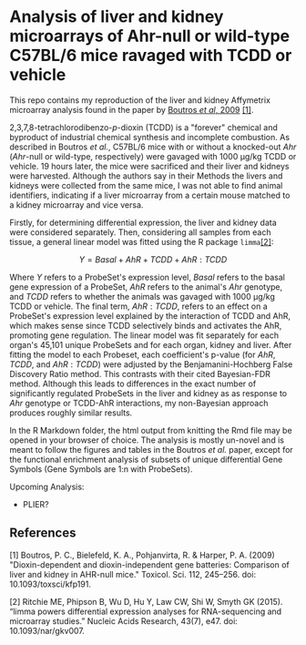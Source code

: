 # Analysis of liver and kidney microarrays of Ahr-null or wild-type C57BL/6 mice ravaged with TCDD or vehicle

This repo contains my reproduction of the liver and kidney Affymetrix microarray analysis found in the paper by [Boutros *et al*, 2009](https://pubmed.ncbi.nlm.nih.gov/19759094/) [[1]](#1).

2,3,7,8-tetrachlorodibenzo-*p*-dioxin (TCDD) is a "forever" chemical and byproduct of industrial chemical synthesis and incomplete combustion. As described in Boutros *et al.*, C57BL/6 mice with or without a knocked-out *Ahr* (*Ahr*-null or wild-type, respectively) were gavaged with 1000 µg/kg TCDD or vehicle. 19 hours later, the mice were sacrificed and their liver and kidneys were harvested. Although the authors say in their Methods the livers and kidneys were collected from the same mice, I was not able to find animal identifiers, indicating if a liver microarray from a certain mouse matched to a kidney microarray and vice versa.

Firstly, for determining differential expression, the liver and kidney data were considered separately. Then, considering all samples from each tissue, a general linear model was fitted using the R package `limma`[[2]](#2):

$$Y = Basal + AhR + TCDD + AhR:TCDD$$

Where $Y$ refers to a ProbeSet's expression level, $Basal$ refers to the basal gene expression of a ProbeSet, $AhR$ refers to the animal's *Ahr* genotype, and $TCDD$ refers to whether the animals was gavaged with 1000 µg/kg TCDD or vehicle. The final term, $AhR:TCDD$, refers to an effect on a ProbeSet's expression level explained by the interaction of TCDD and AhR, which makes sense since TCDD selectively binds and activates the AhR, promoting gene regulation. The linear model was fit separately for each organ's 45,101 unique ProbeSets and for each organ, kidney and liver. After fitting the model to each Probeset, each coefficient's p-value (for $AhR$, $TCDD$, and $AhR:TCDD$) were adjusted by the Benjamanini-Hochberg False Discovery Ratio method. This contrasts with their cited Bayesian-FDR method. Although this leads to differences in the exact number of significantly regulated ProbeSets in the liver and kidney as as response to *Ahr* genotype or TCDD-AhR interactions, my non-Bayesian approach produces roughly similar results.

In the R Markdown folder, the html output from knitting the Rmd file may be opened in your browser of choice. The analysis is mostly un-novel and is meant to follow the figures and tables in the Boutros *et al.* paper, except for the functional enrichment analysis of subsets of unique differential Gene Symbols (Gene Symbols are 1:n with ProbeSets). 

Upcoming Analysis:
- PLIER?

## References
<a id="1">[1]</a> 
Boutros, P. C., Bielefeld, K. A., Pohjanvirta, R. & Harper, P. A. (2009) "Dioxin-dependent and dioxin-independent gene batteries: Comparison of liver and kidney in AHR-null mice." Toxicol. Sci. 112, 245–256. doi: 10.1093/toxsci/kfp191.

<a id="2">[2]</a> 
Ritchie ME, Phipson B, Wu D, Hu Y, Law CW, Shi W, Smyth GK (2015). “limma powers differential expression analyses for RNA-sequencing and microarray studies.” Nucleic Acids Research, 43(7), e47. doi: 10.1093/nar/gkv007.

